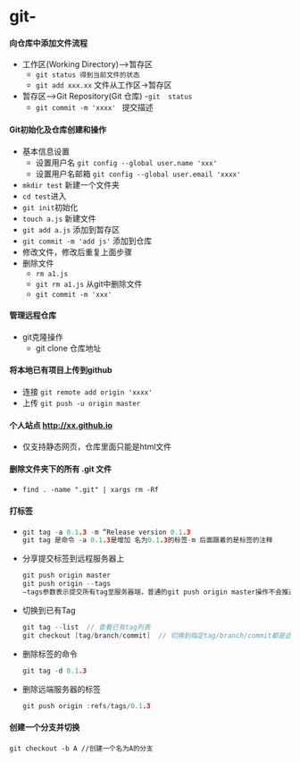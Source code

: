 # git-

#### 向仓库中添加文件流程

- 工作区(Working Directory)-->暂存区  
  - ```git status 得到当前文件的状态```
  - ```git add xxx.xx``` 文件从工作区->暂存区
- 暂存区-->Git Repository(Git 仓库)
  -```git  status```
  - ```git commit -m 'xxxx' ``` 提交描述

#### Git初始化及仓库创建和操作

- 基本信息设置
  - 设置用户名 ```git config --global user.name 'xxx'```
  - 设置用户名邮箱 ```git config --global user.email 'xxxx'```
- ```mkdir test``` 新建一个文件夹 
- ```cd test```进入
- ```git init```初始化
- ```touch a.js``` 新建文件
- ```git add a.js``` 添加到暂存区
- ```git commit -m 'add js'``` 添加到仓库
- 修改文件，修改后重复上面步骤
- 删除文件
  - ```rm a1.js``` 
  - ```git rm a1.js``` 从git中删除文件
  - ```git commit -m 'xxx'```

#### 管理远程仓库

- git克隆操作
  - git clone 仓库地址

#### 将本地已有项目上传到github

- 连接 ```git remote add origin 'xxxx'```
- 上传 ```git push -u origin master```

#### 个人站点 http://xx.github.io

- 仅支持静态网页，仓库里面只能是html文件

#### 删除文件夹下的所有 .git 文件

- ```find . -name ".git" | xargs rm -Rf```

#### 打标签

- ```cpp
  git tag -a 0.1.3 -m “Release version 0.1.3 
  git tag 是命令 -a 0.1.3是增加 名为0.1.3的标签-m 后面跟着的是标签的注释
  ```

- 分享提交标签到远程服务器上

  ```cpp
  git push origin master
  git push origin --tags
  –tags参数表示提交所有tag至服务器端，普通的git push origin master操作不会推送标签到服务器端。
  ```

- 切换到已有Tag

  ```cpp
  git tag --list  // 查看已有tag列表
  git checkout [tag/branch/commit]  // 切换到指定tag/branch/commit都是此命令
  ```

- 删除标签的命令

  ```cpp
  git tag -d 0.1.3
  ```

- 删除远端服务器的标签

  ```cpp
  git push origin :refs/tags/0.1.3
  ```
#### 创建一个分支并切换
```git checkout -b A //创建一个名为A的分支```
  
